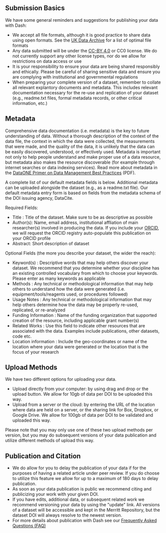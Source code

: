 ## Submission Basics
We have some general reminders and suggestions for publishing your data with Dash:

- We accept all file formats, although it is good practice to share data using open formats. See the [UK Data Archive](http://www.data-archive.ac.uk/create-manage/format/formats-table) for a list of optimal file formats
- Any data submitted will be under the [CC-BY 4.0](https://creativecommons.org/licenses/by/4.0/) or CC0 license. We do not currently support any other license types, nor do we allow for restrictions on data access or use
- It is your responsibility to ensure your data are being shared responsibly and ethically. Please be careful of sharing sensitive data and ensure you are complying with institutional and governmental regulations
- When preparing your complete version of a dataset, remember to collate all relevant explantory documents and metadata. This includes relevant documentation necessary for the re-use and replication of your dataset (e.g., readme.txt files, formal metadata records, or other critical information, etc.)


## Metadata
Comprehensive data documentation (i.e. metadata) is the key to future understanding of data. Without a thorough description of the context of the data file, the context in which the data were collected, the measurements that were made, and the quality of the data, it is unlikely that the data can be easily discovered, understood, or effectively used. Metadata is important not only to help people understand and make proper use of a data resource, but metadata also makes the resource discoverable (for example through internet searches or data indexing services). Read more about metadata in the [DataONE Primer on Data Management Best Practices](http://www.dataone.org/sites/all/documents/DataONE_BP_Primer_020212.pdf)
(PDF).

A complete list of our default metadata fields is below. Additional metadata can be uploaded alongside the dataset (e.g., as a readme.txt file). Our default metadata entry form is based on fields from the metadata schema of the DOI issuing agency, DataCite.

Required Fields:

- Title : Title of the dataset. Make sure to be as descriptive as possible
- Author(s): Name, email address, institutional affliation of main researcher(s) involved in producing the data.  If you include your [ORCID](http://orcid.org), we will request the ORCID registry auto-populate this publication on your ORCID profile
- Abstract: Short description of dataset

Optional Fields (the more you describe your dataset, the wider the reach):

- Keyword(s) : Descriptive words that may help others discover your dataset. We recommend that you determine whether your discipline has an existing controlled vocabulary from which to choose your keywords. Please enter as many keywords as applicable
- Methods : Any technical or methodological information that may help others to understand how the data were generated (i.e. equipment/tools/reagents used, or procedures followed)
- Usage Notes : Any technical or methodological information that may help others determine how the data may be properly re-used, replicated, or re-analyzed
- Funding Information : Name of the funding organization that supported creation of the resource, including applicable grant number(s)
- Related Works : Use this field to indicate other resources that are associated with the data. Examples include publications, other datasets, code etc.
-  Location information : Include the geo-coordinates or name of the location where your data were generated or the location that is the focus of your research

## Upload Methods
We have two different options for uploading your data. 
- Upload directly from your computer: by using drag and drop or the upload button. We allow for 10gb of data per DOI to be uploaded this way. 
- Upload from a server or the cloud: by entering the URL of the location where data are held on a server, or the sharing link for Box, Dropbox, or Google Drive. We allow for 100gb of data per DOI to be validated and uploaded this way.

Please note that you may only use one of these two upload methods per version, but you may do subsequent versions of your data publication and utilize different methods of upload this way.

## Publication and Citation
- We do allow for you to delay the publication of your data if for the purposes of having a related article under peer review. If you do choose to utilize this feature we allow for up to a maximum of 180 days to delay publication. 
- As soon as your data publication is public we recommend citing and publicizing your work with your given DOI. 
- If you have edits, additional data, or subsequent related work we recommend versioning your data by using the "update" link. All versions of a dataset will be accessible and kept in the Merritt Repository, but the dataset DOI will always resolve to the newest version. 
- For more details about publication with Dash see our [Frequently Asked Questions (FAQ)](/stash/faq/)
